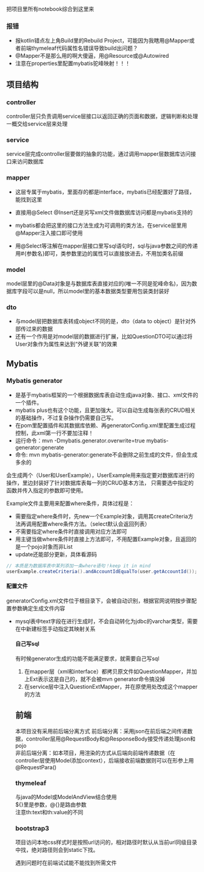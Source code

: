 把项目里所有notebook综合到这里来

### 报错
- 报kotlin错点左上角Build里的Rebuild Project，可能因为我瞎用@Mapper或者前端thymeleaf代码属性名错误导致build出问题？  
- @Mapper不是那么用的啊大傻逼，用@Resource或@Autowired
- 注意在properties里配置mybatis驼峰映射！！！

## 项目结构

### controller
controller层只负责调用service层接口以返回正确的页面和数据，逻辑判断和处理一概交给service层来处理

### service
service层完成controller层要做的抽象的功能，通过调用mapper层数据库访问接口来访问数据库

### mapper
- 这层专属于mybatis，里面存的都是interface，mybatis已经配置好了路径，能找到这里
- 直接用@Select @Insert还是另写xml文件做数据库访问都是mybatis支持的
- mybatis都会把这里的接口方法生成为可调用的类方法，在service层里用@Mapper注入接口即可使用

- 用@Select等注解在mapper层接口里写sql语句时，sql与java参数之间的传递用#{参数名}即可，类参数里边的属性可以直接放进去，不用加类名前缀


### model
model层里的@Data对象是与数据库表直接对应的(唯一不同是驼峰命名)，因为数据库字段可以是null，所以model里的基本数据类型要用包装类封装好

### dto
- 与model层把数据库表转成object不同的是，dto（data to object）是针对外部传过来的数据
- 还有一个作用是对model层的数据进行扩展，比如QuestionDTO可以通过将User对象作为属性来达到“外键关联”的效果

## Mybatis
### Mybatis generator
- 是基于mybatis框架的一个根据数据库表自动生成java对象、接口、xml文件的一个插件。  
- mybatis plus也有这个功能，且更加强大。可以自动生成每张表的CRUD相关的基础操作，不过复杂操作仍需要自己写。  
- 在pom里配置插件和其数据库依赖、再generatorConfig.xml里配置生成过程控制，此xml第一行不要加注释！
- 运行命令：mvn -Dmybatis.generator.overwrite=true mybatis-generator:generate
- 命令: mvn mybatis-generator:generate不会删除之前生成的文件，但会生成多余的  

会生成两个（User和UserExample），UserExample用来指定要对数据库进行的操作，里边封装好了针对数据库表每一列的CRUD基本方法，
只需要选中指定的函数并传入指定的参数即可使用。  

Example文件主要用来配置where条件，具体过程是：  
- 需要指定where条件时，先new一个Example对象，调用其createCriteria方法再调用配置where条件方法。（select默认会返回列表）
- 不需要指定where条件时直接调用对应方法即可
- 用主键当做where条件时直接上方法即可，不用配置Example对象，且返回的是一个pojo对象而非List
- update还能部分更新，具体看源码
```java
// 本质是为数据库表中某列添加一条where语句！keep it in mind
userExample.createCriteria().andAccountIdEqualTo(user.getAccountId());  
```
#### 配置文件
generatorConfig.xml文件位于根目录下，会被自动识别，根据官网说明按步骤配置参数确定生成文件内容
- mysql表中text字段在进行生成时，不会自动转化为jdbc的varchar类型，需要在<table>中新建<columnOverride>标签手动指定其映射关系

#### 自己写sql
有时候generator生成的功能不能满足要求，就需要自己写sql
1. 在mapper层（xml和interface）都拷贝原文件如QuestionMapper，并加上Ext表示这是自己的，就不会被mvn generator命令搞没掉
2. 在service层中注入QuestionExtMapper，并在原使用处改成这个mapper的方法

## 前端
本项目没有采用前后端分离方式
前后端分离：采用json在前后端之间传递数据，controller层用@RequestBody和@ResponseBody接受传递处理json和pojo  
非前后端分离：如本项目，用渲染的方式从后端向前端传递数据（在controller层使用Model添加context），后端接收前端数据则可以在形参上用@RequestPara()  

### thymeleaf
与java的Model或ModelAndView结合使用  
${}里是参数，@{}是路由参数  
注意th:text和th:value的不同

### bootstrap3
项目访问本地css样式时是按照url访问的，相对路径时默认从当前url同级目录中找，绝对路径则会到static下找。

遇到问题时在前端试试能不能找到所需文件